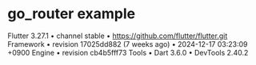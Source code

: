# go_router example

Flutter 3.27.1 • channel stable • https://github.com/flutter/flutter.git
Framework • revision 17025dd882 (7 weeks ago) • 2024-12-17 03:23:09 +0900
Engine • revision cb4b5fff73
Tools • Dart 3.6.0 • DevTools 2.40.2